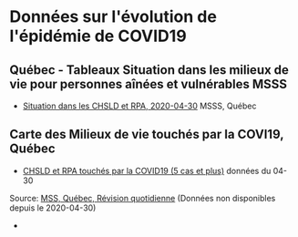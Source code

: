# Données sur l'évolution de l'épidémie de COVID19

## Québec - Tableaux Situation dans les milieux de vie pour personnes aînées et vulnérables MSSS 

- [Situation dans les CHSLD et RPA, 2020-04-30](Qc/Tableau-milieux-de-vie-COVID-19-2020-04-30.pdf) MSSS, Québec 

## Carte des Milieux de vie touchés par la COVI19, Québec

- [CHSLD et RPA touchés par la COVID19 (5 cas et plus)](http://umap.openstreetmap.fr/fr/map/liste-des-chsld-et-rpa-touches-par-le-covid-19-ser_445831#10/45.5244/-73.7189) données du 04-30

Source:  [MSS, Québec, Révision quotidienne](https://cdn-contenu.quebec.ca/cdn-contenu/sante/documents/Problemes_de_sante/covid-19/Tableau-milieux-de-vie-COVID-19.pdf) (Données non disponibles depuis le 2020-04-30)

-
